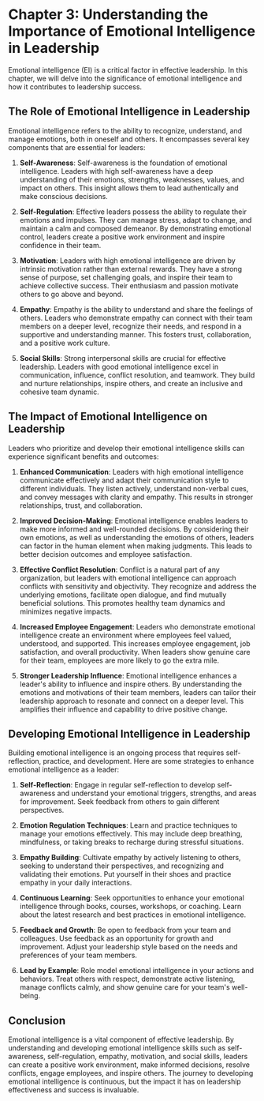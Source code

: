 Chapter 3: Understanding the Importance of Emotional Intelligence in Leadership
===============================================================================

Emotional intelligence (EI) is a critical factor in effective leadership. In this chapter, we will delve into the significance of emotional intelligence and how it contributes to leadership success.

The Role of Emotional Intelligence in Leadership
------------------------------------------------

Emotional intelligence refers to the ability to recognize, understand, and manage emotions, both in oneself and others. It encompasses several key components that are essential for leaders:

1. **Self-Awareness**: Self-awareness is the foundation of emotional intelligence. Leaders with high self-awareness have a deep understanding of their emotions, strengths, weaknesses, values, and impact on others. This insight allows them to lead authentically and make conscious decisions.

2. **Self-Regulation**: Effective leaders possess the ability to regulate their emotions and impulses. They can manage stress, adapt to change, and maintain a calm and composed demeanor. By demonstrating emotional control, leaders create a positive work environment and inspire confidence in their team.

3. **Motivation**: Leaders with high emotional intelligence are driven by intrinsic motivation rather than external rewards. They have a strong sense of purpose, set challenging goals, and inspire their team to achieve collective success. Their enthusiasm and passion motivate others to go above and beyond.

4. **Empathy**: Empathy is the ability to understand and share the feelings of others. Leaders who demonstrate empathy can connect with their team members on a deeper level, recognize their needs, and respond in a supportive and understanding manner. This fosters trust, collaboration, and a positive work culture.

5. **Social Skills**: Strong interpersonal skills are crucial for effective leadership. Leaders with good emotional intelligence excel in communication, influence, conflict resolution, and teamwork. They build and nurture relationships, inspire others, and create an inclusive and cohesive team dynamic.

The Impact of Emotional Intelligence on Leadership
--------------------------------------------------

Leaders who prioritize and develop their emotional intelligence skills can experience significant benefits and outcomes:

1. **Enhanced Communication**: Leaders with high emotional intelligence communicate effectively and adapt their communication style to different individuals. They listen actively, understand non-verbal cues, and convey messages with clarity and empathy. This results in stronger relationships, trust, and collaboration.

2. **Improved Decision-Making**: Emotional intelligence enables leaders to make more informed and well-rounded decisions. By considering their own emotions, as well as understanding the emotions of others, leaders can factor in the human element when making judgments. This leads to better decision outcomes and employee satisfaction.

3. **Effective Conflict Resolution**: Conflict is a natural part of any organization, but leaders with emotional intelligence can approach conflicts with sensitivity and objectivity. They recognize and address the underlying emotions, facilitate open dialogue, and find mutually beneficial solutions. This promotes healthy team dynamics and minimizes negative impacts.

4. **Increased Employee Engagement**: Leaders who demonstrate emotional intelligence create an environment where employees feel valued, understood, and supported. This increases employee engagement, job satisfaction, and overall productivity. When leaders show genuine care for their team, employees are more likely to go the extra mile.

5. **Stronger Leadership Influence**: Emotional intelligence enhances a leader's ability to influence and inspire others. By understanding the emotions and motivations of their team members, leaders can tailor their leadership approach to resonate and connect on a deeper level. This amplifies their influence and capability to drive positive change.

Developing Emotional Intelligence in Leadership
-----------------------------------------------

Building emotional intelligence is an ongoing process that requires self-reflection, practice, and development. Here are some strategies to enhance emotional intelligence as a leader:

1. **Self-Reflection**: Engage in regular self-reflection to develop self-awareness and understand your emotional triggers, strengths, and areas for improvement. Seek feedback from others to gain different perspectives.

2. **Emotion Regulation Techniques**: Learn and practice techniques to manage your emotions effectively. This may include deep breathing, mindfulness, or taking breaks to recharge during stressful situations.

3. **Empathy Building**: Cultivate empathy by actively listening to others, seeking to understand their perspectives, and recognizing and validating their emotions. Put yourself in their shoes and practice empathy in your daily interactions.

4. **Continuous Learning**: Seek opportunities to enhance your emotional intelligence through books, courses, workshops, or coaching. Learn about the latest research and best practices in emotional intelligence.

5. **Feedback and Growth**: Be open to feedback from your team and colleagues. Use feedback as an opportunity for growth and improvement. Adjust your leadership style based on the needs and preferences of your team members.

6. **Lead by Example**: Role model emotional intelligence in your actions and behaviors. Treat others with respect, demonstrate active listening, manage conflicts calmly, and show genuine care for your team's well-being.

Conclusion
----------

Emotional intelligence is a vital component of effective leadership. By understanding and developing emotional intelligence skills such as self-awareness, self-regulation, empathy, motivation, and social skills, leaders can create a positive work environment, make informed decisions, resolve conflicts, engage employees, and inspire others. The journey to developing emotional intelligence is continuous, but the impact it has on leadership effectiveness and success is invaluable.

